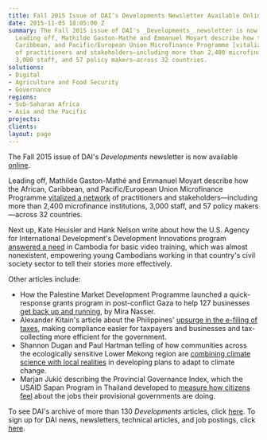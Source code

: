 ```yaml
---
title: Fall 2015 Issue of DAI’s Developments Newsletter Available Online
date: 2015-11-05 18:05:00 Z
summary: The Fall 2015 issue of DAI's _Developments_ newsletter is now available [online](http://dai-global-developments.com/developments/fall-2015/).
  Leading off, Mathilde Gaston-Mathé and Emmanuel Moyart describe how the African,
  Caribbean, and Pacific/European Union Microfinance Programme [vitalized a network](http://dai-global-developments.com/articles/growing-a-global-network-of-microfinance-practitioners/)
  of practitioners and stakeholders—including more than 2,400 microfinance institutions,
  3,000 staff, and 57 policy makers—across 32 countries.
solutions:
- Digital
- Agriculture and Food Security
- Governance
regions:
- Sub-Saharan Africa
- Asia and the Pacific
projects: 
clients: 
layout: page
---
```


The Fall 2015 issue of DAI's *Developments* newsletter is now available [online][1].

Leading off, Mathilde Gaston-Mathé and Emmanuel Moyart describe how the African, Caribbean, and Pacific/European Union Microfinance Programme [vitalized a network][2] of practitioners and stakeholders—including more than 2,400 microfinance institutions, 3,000 staff, and 57 policy makers—across 32 countries.

Next up, Kate Heuisler and Hank Nelson write about how the U.S. Agency for International Development's Development Innovations program [answered a need][3] in Cambodia for basic video training, which was almost nonexistent, empowering young Cambodians working in that country's civil society sector to tell their stories more effectively.

Other articles include:

* How the Palestine Market Development Programme launched a quick-response grants program in post-conflict Gaza to help 127 businesses [get back up and running][4], by Mira Nasser.
* Alexander Kitain's article about the Philippines' [upsurge in the e-filing of taxes][5], making compliance easier for taxpayers and businesses and tax-collecting more efficient for the government.
* Shannon Dugan and Paul Hartman telling of how communities across the ecologically sensitive Lower Mekong region are [combining climate science with local realities][6] in developing plans to adapt to climate change.
* Marjan Jukić describing the Provincial Governance Index, which the USAID Sapan Program in Thailand developed to [measure how citizens feel][7] about the jobs their provisional governments are doing.

To see DAI's archive of more than 130 *Developments* articles, click [here][8]. To sign up for DAI news, newsletters, technical articles, and job postings, click [here][9].

[1]: http://dai-global-developments.com/developments/fall-2015/
[2]: http://dai-global-developments.com/articles/growing-a-global-network-of-microfinance-practitioners/
[3]: http://dai-global-developments.com/articles/filling-cambodias-video-void/
[4]: http://dai-global-developments.com/articles/getting-back-to-business-in-post-conflict-gaza/
[5]: http://dai-global-developments.com/articles/philippines-experiences-major-increase-in-electronic-tax-filing/
[6]: http://dai-global-developments.com/articles/building-community-climate-stories-and-adaptation-plans-from-the-ground-up/
[7]: http://dai-global-developments.com/articles/measuring-the-effectiveness-of-government-in-thailands-provinces/
[8]: http://dai-global-developments.com/developments/full-archive/
[9]: sign-up
